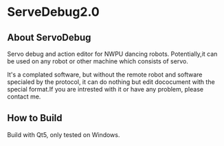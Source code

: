# ServeDebug2.0
## About ServoDebug
  Servo debug and action editor for NWPU dancing robots. Potentially,it can be used on any robot or other machine
which consists of servo.

  It's a complated software, but without the remote robot and software specialed by the protocol,
it can do nothing but edit dococument with the special format.If you are intrested with it or have
any problem, please contact me.

## How to Build
  Build with Qt5, only tested on Windows.
